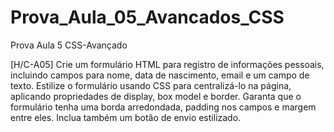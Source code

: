 # Prova_Aula_05_Avancados_CSS
Prova Aula 5 CSS-Avançado

[H/C-A05] Crie um formulário HTML para registro de informações pessoais, incluindo campos para nome, data de nascimento, email e um campo de texto. Estilize o formulário usando CSS para centralizá-lo na página, aplicando propriedades de display, box model e border. Garanta que o formulário tenha uma borda arredondada, padding nos campos e margem entre eles. Inclua também um botão de envio estilizado.
